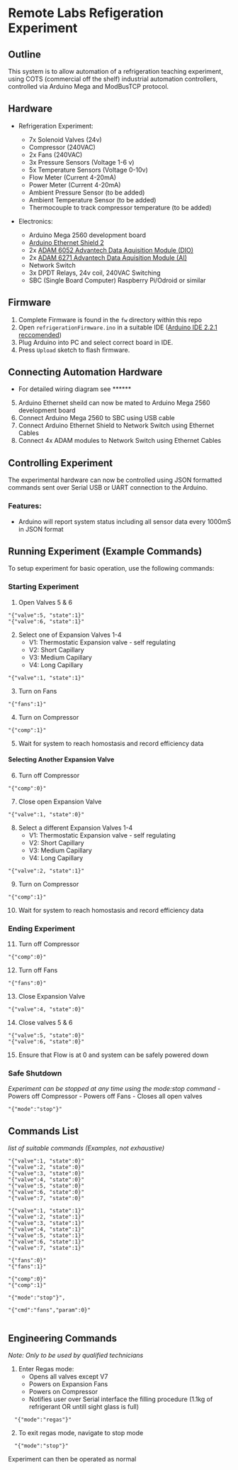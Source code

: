 # Remote Labs Refigeration Experiment


## Outline
This system is to allow automation of a refrigeration teaching experiment, using COTS (commercial off the shelf) industrial automation controllers, 
controlled via Arduino Mega and ModBusTCP protocol.

## Hardware

- Refrigeration Experiment:
	- 7x Solenoid Valves (24v)
	- Compressor (240VAC)
	- 2x Fans (240VAC)
	- 3x Pressure Sensors (Voltage 1-6 v)
	- 5x Temperature Sensors (Voltage 0-10v)
	- Flow Meter (Current 4-20mA)
	- Power Meter (Current 4-20mA)
	- Ambient Pressure Sensor (to be added)
	- Ambient Temperature Sensor (to be added)
	- Thermocouple to track compressor temperature (to be added)

- Electronics:
	- Arduino Mega 2560 development board
	- [Arduino Ethernet Shield 2](https://uk.rs-online.com/web/p/shields-for-arduino/8732285?gb=s)
	- 2x [ADAM 6052 Advantech Data Aquisition Module (DIO)](https://www.impulse-embedded.co.uk/products/adam_6052--Ethernet-Digital-IO-Module.htm) 
	- 2x [ADAM 6271 Advantech Data Aquisition Module (AI)](https://www.impulse-embedded.co.uk/products/adam_6217--Ethernet-Analog-Input-Module.htm)
	- Network Switch
	- 3x DPDT Relays, 24v coil, 240VAC Switching
	- SBC (Single Board Computer) Raspberry Pi/Odroid or similar
	
## Firmware
1. Complete Firmware is found in the `fw` directory within this repo
2. Open `refrigerationFirmware.ino` in a suitable IDE ([Arduino IDE 2.2.1 reccomended](https://www.arduino.cc/en/software))
3. Plug Arduino into PC and select correct board in IDE.
4. Press `Upload` sketch to flash firmware.

## Connecting Automation Hardware
* For detailed wiring diagram see ******

5. Arduino Ethernet sheild can now be mated to Arduino Mega 2560 development board
6. Connect Arduino Mega 2560 to SBC using USB cable
7. Connect Arduino Ethernet Shield to Network Switch using Ethernet Cables
8. Connect 4x ADAM modules to Network Switch using Ethernet Cables


## Controlling Experiment
The experimental hardware can now be controlled using JSON formatted commands sent over Serial USB or UART connection to the Arduino.

### Features:
- Arduino will report system status including all sensor data every 1000mS in JSON format

## Running Experiment (Example Commands)
To setup experiment for basic operation, use the following commands:

### Starting Experiment

1. Open Valves 5 & 6
```
"{"valve":5, "state":1}"
"{"valve":6, "state":1}"
```
2. Select one of Expansion Valves 1-4
	- V1: Thermostatic Expansion valve - self regulating
	- V2: Short Capillary
	- V3: Medium Capillary
	- V4: Long Capillary
```
"{"valve":1, "state":1}"
```

3. Turn on Fans
```
"{"fans":1}"
```

4. Turn on Compressor
```
"{"comp":1}"
```

5. Wait for system to reach homostasis and record efficiency data

#### Selecting Another Expansion Valve

6. Turn off Compressor
```
"{"comp":0}"
```
7. Close open Expansion Valve
```
"{"valve":1, "state":0}"
```

8. Select a different Expansion Valves 1-4
	- V1: Thermostatic Expansion valve - self regulating
	- V2: Short Capillary
	- V3: Medium Capillary
	- V4: Long Capillary
```
"{"valve":2, "state":1}"
```

9. Turn on Compressor
```
"{"comp":1}"
```

10. Wait for system to reach homostasis and record efficiency data


### Ending Experiment

11. Turn off Compressor
```
"{"comp":0}"
```

12. Turn off Fans
```
"{"fans":0}"
```

13. Close Expansion Valve
```
"{"valve":4, "state":0}"
```

14. Close valves 5 & 6
```
"{"valve":5, "state":0}"
"{"valve":6, "state":0}"
```
15. Ensure that Flow is at 0 and system can be safely powered down

### Safe Shutdown

_Experiment can be stopped at any time using the mode:stop command_
	- Powers off Compressor
	- Powers off Fans
	- Closes all open valves
```
"{"mode":"stop"}"
```


## Commands List
_list of suitable commands (Examples, not exhaustive)_
```
"{"valve":1, "state":0}"
"{"valve":2, "state":0}"
"{"valve":3, "state":0}"
"{"valve":4, "state":0}"
"{"valve":5, "state":0}"
"{"valve":6, "state":0}"
"{"valve":7, "state":0}"

"{"valve":1, "state":1}"
"{"valve":2, "state":1}"
"{"valve":3, "state":1}"
"{"valve":4, "state":1}"
"{"valve":5, "state":1}"
"{"valve":6, "state":1}"
"{"valve":7, "state":1}"

"{"fans":0}"
"{"fans":1}"
  
"{"comp":0}"
"{"comp":1}"

"{"mode":"stop"}",

"{"cmd":"fans","param":0}"  
 
```

## Engineering Commands
_Note: Only to be used by qualified technicians_

1. Enter Regas mode:
	- Opens all valves except V7
	- Powers on Expansion Fans
	- Powers on Compressor
	- Notifies user over Serial interface the filling procedure (1.1kg of refrigerant OR untill sight glass is full)
```
  "{"mode":"regas"}"
```
2. To exit regas mode, navigate to stop mode
```
  "{"mode":"stop"}"
```
Experiment can then be operated as normal

